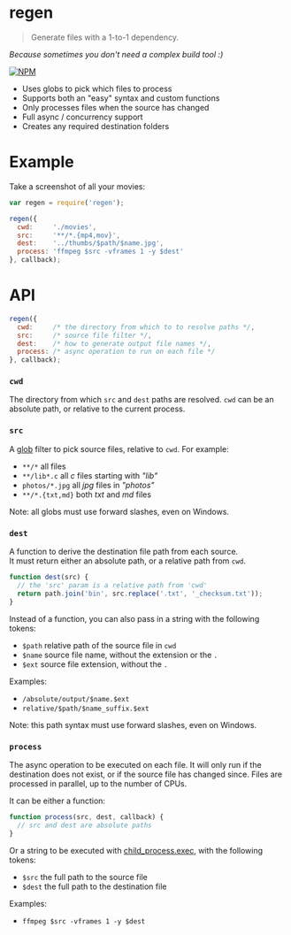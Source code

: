 # regen

> Generate files with a 1-to-1 dependency.

*Because sometimes you don't need a complex build tool :)*

[![NPM](https://nodei.co/npm/regen.png)](https://www.npmjs.org/package/regen)

- Uses globs to pick which files to process
- Supports both an "easy" syntax and custom functions
- Only processes files when the source has changed
- Full async / concurrency support
- Creates any required destination folders

# Example

Take a screenshot of all your movies:

```js
var regen = require('regen');

regen({
  cwd:     './movies',
  src:     '**/*.{mp4,mov}',
  dest:    '../thumbs/$path/$name.jpg',
  process: 'ffmpeg $src -vframes 1 -y $dest'
}, callback);
```

# API

```js
regen({
  cwd:     /* the directory from which to to resolve paths */,
  src:     /* source file filter */,
  dest:    /* how to generate output file names */,
  process: /* async operation to run on each file */
}, callback);
```

### `cwd`

The directory from which `src` and `dest` paths are resolved. `cwd` can be an absolute path, or relative to the current process.

### `src` 

A [glob](https://www.npmjs.org/package/glob) filter to pick source files, relative to `cwd`.  For example:

- `**/*` all files
- `**/lib*.c` all *c* files starting with *"lib"*
- `photos/*.jpg` all *jpg* files in *"photos"*
- `**/*.{txt,md}` both *txt* and *md* files

Note: all globs must use forward slashes, even on Windows.

### `dest`

A function to derive the destination file path from each source.  
It must return either an absolute path, or a relative path from `cwd`.

```js
function dest(src) {
  // the 'src' param is a relative path from 'cwd'
  return path.join('bin', src.replace('.txt', '_checksum.txt'));
}
```

Instead of a function, you can also pass in a string with the following tokens:

- `$path` relative path of the source file in `cwd`
- `$name` source file name, without the extension or the `.`
- `$ext` source file extension, without the `.`

Examples:

- `/absolute/output/$name.$ext`
- `relative/$path/$name_suffix.$ext`

Note: this path syntax must use forward slashes, even on Windows.

### `process`

The async operation to be executed on each file. It will only run if the destination does not exist, or if the source file has changed since. Files are processed in parallel, up to the number of CPUs.

It can be either a function:

```js
function process(src, dest, callback) {
  // src and dest are absolute paths
}
```

Or a string to be executed with [child_process.exec](http://nodejs.org/api/child_process.html), with the following tokens:

- `$src` the full path to the source file
- `$dest` the full path to the destination file

Examples:

- `ffmpeg $src -vframes 1 -y $dest`
